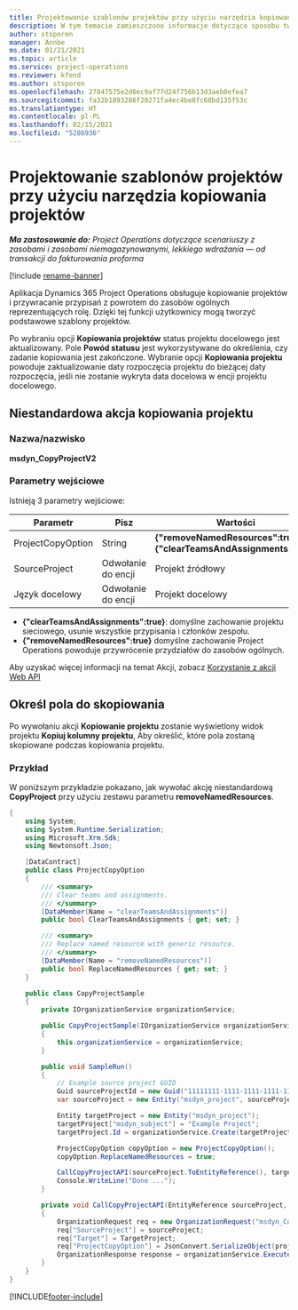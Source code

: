 ```yaml
---
title: Projektowanie szablonów projektów przy użyciu narzędzia kopiowania projektów
description: W tym temacie zamieszczono informacje dotyczące sposobu tworzenia szablonów projektów przy użyciu niestandardowej akcji kopiowania projektów.
author: stsporen
manager: Annbe
ms.date: 01/21/2021
ms.topic: article
ms.service: project-operations
ms.reviewer: kfend
ms.author: stsporen
ms.openlocfilehash: 27847575e2d6ec9af77d24f756b13d3aeb0efea7
ms.sourcegitcommit: fa32b1893286f20271fa4ec4be8fc68bd135f53c
ms.translationtype: HT
ms.contentlocale: pl-PL
ms.lasthandoff: 02/15/2021
ms.locfileid: "5286936"
---
```

# <a name="develop-project-templates-with-copy-project"></a>Projektowanie szablonów projektów przy użyciu narzędzia kopiowania projektów

_**Ma zastosowanie do:** Project Operations dotyczące scenariuszy z zasobami i zasobami niemagazynowanymi, lekkiego wdrażania — od transakcji do fakturowania proforma_

[!include [rename-banner](~/includes/cc-data-platform-banner.md)]

Aplikacja Dynamics 365 Project Operations obsługuje kopiowanie projektów i przywracanie przypisań z powrotem do zasobów ogólnych reprezentujących rolę. Dzięki tej funkcji użytkownicy mogą tworzyć podstawowe szablony projektów.

Po wybraniu opcji **Kopiowania projektów** status projektu docelowego jest aktualizowany. Pole **Powód statusu** jest wykorzystywane do określenia, czy zadanie kopiowania jest zakończone. Wybranie opcji **Kopiowania projektu** powoduje zaktualizowanie daty rozpoczęcia projektu do bieżącej daty rozpoczęcia, jeśli nie zostanie wykryta data docelowa w encji projektu docelowego.

## <a name="copy-project-custom-action"></a>Niestandardowa akcja kopiowania projektu 

### <a name="name"></a>Nazwa/nazwisko 

**msdyn_CopyProjectV2**

### <a name="input-parameters"></a>Parametry wejściowe
Istnieją 3 parametry wejściowe:

| Parametr          | Pisz   | Wartości                                                   | 
|--------------------|--------|----------------------------------------------------------|
| ProjectCopyOption  | String | **{"removeNamedResources":true}** lub **{"clearTeamsAndAssignments":true}** |
| SourceProject      | Odwołanie do encji | Projekt źródłowy |
| Język docelowy             | Odwołanie do encji | Projekt docelowy |


- **{"clearTeamsAndAssignments":true}**: domyślne zachowanie projektu sieciowego, usunie wszystkie przypisania i członków zespołu.
- **{"removeNamedResources":true}** domyślne zachowanie Project Operations powoduje przywrócenie przydziałów do zasobów ogólnych.

Aby uzyskać więcej informacji na temat Akcji, zobacz [Korzystanie z akcji Web API](https://docs.microsoft.com/powerapps/developer/common-data-service/webapi/use-web-api-actions)

## <a name="specify-fields-to-copy"></a>Określ pola do skopiowania 
Po wywołaniu akcji **Kopiowanie projektu** zostanie wyświetlony widok projektu **Kopiuj kolumny projektu**, Aby określić, które pola zostaną skopiowane podczas kopiowania projektu.


### <a name="example"></a>Przykład
W poniższym przykładzie pokazano, jak wywołać akcję niestandardową **CopyProject** przy użyciu zestawu parametru **removeNamedResources**.
```C#
{
    using System;
    using System.Runtime.Serialization;
    using Microsoft.Xrm.Sdk;
    using Newtonsoft.Json;

    [DataContract]
    public class ProjectCopyOption
    {
        /// <summary>
        /// Clear teams and assignments.
        /// </summary>
        [DataMember(Name = "clearTeamsAndAssignments")]
        public bool ClearTeamsAndAssignments { get; set; }

        /// <summary>
        /// Replace named resource with generic resource.
        /// </summary>
        [DataMember(Name = "removeNamedResources")]
        public bool ReplaceNamedResources { get; set; }
    }

    public class CopyProjectSample
    {
        private IOrganizationService organizationService;

        public CopyProjectSample(IOrganizationService organizationService)
        {
            this.organizationService = organizationService;
        }

        public void SampleRun()
        {
            // Example source project GUID
            Guid sourceProjectId = new Guid("11111111-1111-1111-1111-111111111111");
            var sourceProject = new Entity("msdyn_project", sourceProjectId);

            Entity targetProject = new Entity("msdyn_project");
            targetProject["msdyn_subject"] = "Example Project";
            targetProject.Id = organizationService.Create(targetProject);

            ProjectCopyOption copyOption = new ProjectCopyOption();
            copyOption.ReplaceNamedResources = true;

            CallCopyProjectAPI(sourceProject.ToEntityReference(), targetProject.ToEntityReference(), copyOption);
            Console.WriteLine("Done ...");
        }

        private void CallCopyProjectAPI(EntityReference sourceProject, EntityReference TargetProject, ProjectCopyOption projectCopyOption)
        {
            OrganizationRequest req = new OrganizationRequest("msdyn_CopyProjectV2");
            req["SourceProject"] = sourceProject;
            req["Target"] = TargetProject;
            req["ProjectCopyOption"] = JsonConvert.SerializeObject(projectCopyOption);
            OrganizationResponse response = organizationService.Execute(req);
        }
    }
}
```


[!INCLUDE[footer-include](../includes/footer-banner.md)]